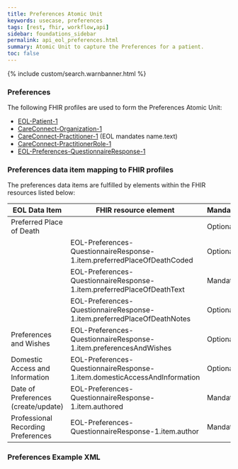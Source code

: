 ```yaml
---
title: Preferences Atomic Unit
keywords: usecase, preferences
tags: [rest, fhir, workflow,api]
sidebar: foundations_sidebar
permalink: api_eol_preferences.html
summary: Atomic Unit to capture the Preferences for a patient.
toc: false
---
```

{% include custom/search.warnbanner.html %}


### Preferences ###

The following FHIR profiles are used to form the Preferences Atomic Unit:

- [EOL-Patient-1](https://fhir.nhs.uk/STU3/StructureDefinition/EOL-Patient-1)
- [CareConnect-Organization-1](https://fhir.hl7.org.uk/STU3/StructureDefinition/CareConnect-Organization-1)
- [CareConnect-Practitioner-1](https://fhir.hl7.org.uk/STU3/StructureDefinition/CareConnect-Practitioner-1) (EOL mandates name.text)
- [CareConnect-PractitionerRole-1](https://fhir.hl7.org.uk/STU3/StructureDefinition/CareConnect-PractitionerRole-1)
- [EOL-Preferences-QuestionnaireResponse-1](https://fhir.nhs.uk/STU3/StructureDefinition/EOL-Preferences-QuestionnaireResponse-1)

### Preferences data item mapping to FHIR profiles ###

The preferences data items are fulfilled by elements within the FHIR resources listed below:

| EOL Data Item                       | FHIR resource element                                                   | Mandatory/Required/Optional |
|-------------------------------------|-------------------------------------------------------------------------|-----------------------------|
| Preferred Place of Death			  |																			| Optional |
| 									  | EOL-Preferences-QuestionnaireResponse-1.item.preferredPlaceOfDeathCoded | Optional |
| 									  | EOL-Preferences-QuestionnaireResponse-1.item.preferredPlaceOfDeathText  | Mandatory |
|									  | EOL-Preferences-QuestionnaireResponse-1.item.preferredPlaceOfDeathNotes | Optional |
| Preferences and Wishes			  | EOL-Preferences-QuestionnaireResponse-1.item.preferencesAndWishes		| Optional |
| Domestic Access and Information	  | EOL-Preferences-QuestionnaireResponse-1.item.domesticAccessAndInformation | Optional |
| Date of Preferences (create/update) | EOL-Preferences-QuestionnaireResponse-1.item.authored					| Mandatory |
| Professional Recording Preferences  | EOL-Preferences-QuestionnaireResponse-1.item.author						| Mandatory |


### Preferences Example XML ###

<script src="https://gist.github.com/IOPS-DEV/397ffb0aa86e6d0de65c7c952f92d6c4.js"></script>




